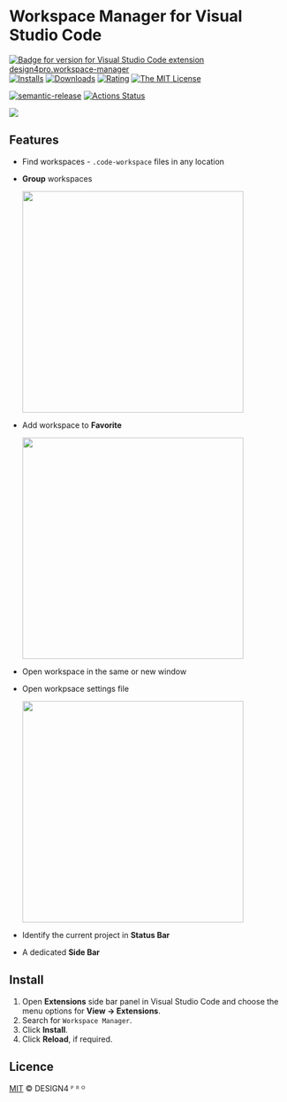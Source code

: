 # Workspace Manager for Visual Studio Code

[![Badge for version for Visual Studio Code extension design4pro.workspace-manager](https://vsmarketplacebadge.apphb.com/version/design4pro.workspace-manager.svg?color=blue&style=?style=for-the-badge&logo=visual-studio-code)](https://marketplace.visualstudio.com/items?itemName=design4pro.workspace-manager&wt.mc_id=workspace-manager-github-design4pro)
[![Installs](https://vsmarketplacebadge.apphb.com/installs-short/design4pro.workspace-manager.svg?color=blue&style=flat)](https://marketplace.visualstudio.com/items?itemName=design4pro.workspace-manager&wt.mc_id=workspace-manager-github-design4pro)
[![Downloads](https://vsmarketplacebadge.apphb.com/downloads-short/design4pro.workspace-manager.svg?color=blue&style=flat)](https://marketplace.visualstudio.com/items?itemName=design4pro.workspace-manager&wt.mc_id=workspace-manager-github-design4pro)
[![Rating](https://vsmarketplacebadge.apphb.com/rating/design4pro.workspace-manager.svg?color=blue&style=flat)](https://marketplace.visualstudio.com/items?itemName=design4pro.workspace-manager&wt.mc_id=workspace-manager-github-design4pro)
[![The MIT License](https://img.shields.io/badge/license-MIT-orange.svg?color=blue&style=flat)](http://opensource.org/licenses/MIT)

[![semantic-release](https://img.shields.io/badge/%20%20%F0%9F%93%A6%F0%9F%9A%80-semantic--release-e10079.svg)](https://github.com/semantic-release/semantic-release)
[![Actions Status](https://github.com/design4pro/vscode-workspace-manager/workflows/CI/badge.svg)](https://github.com/design4pro/vscode-workspace-manager/actions)

![](https://raw.githubusercontent.com/design4pro/vscode-workspace-manager/master/resources/workspace-manager.png)

## Features

-   Find workspaces - `.code-workspace` files in any location
-   **Group** workspaces

    <img src="https://raw.githubusercontent.com/design4pro/vscode-workspace-manager/master/images/vscode-workspace-manager-groups.gif" width=" 400">

-   Add workspace to **Favorite**

    <img src="https://raw.githubusercontent.com/design4pro/vscode-workspace-manager/master/images/vscode-workspace-manager-favorites.gif" width=" 400">

-   Open workspace in the same or new window
-   Open workpsace settings file

    <img src="https://raw.githubusercontent.com/design4pro/vscode-workspace-manager/master/images/vscode-workspace-manager-open-settings.gif" width=" 400">

-   Identify the current project in **Status Bar**
-   A dedicated **Side Bar**

## Install

1. Open **Extensions** side bar panel in Visual Studio Code and choose the menu options for **View → Extensions**.
1. Search for `Workspace Manager`.
1. Click **Install**.
1. Click **Reload**, if required.

## Licence

[MIT](https://github.com/design4pro/vscode-workspace-manager/blob/master/LICENSE) © DESIGN4 ᴾ ᴿ ᴼ
